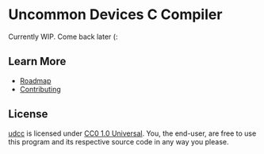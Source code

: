# Uncommon Devices C Compiler 

Currently WIP. Come back later (:

## Learn More 

* [Roadmap](./ROADMAP.md)
* [Contributing](./CONTRIBUTING.md)

## License

[udcc](https://github.com/maxinedeandrade/udcc) is licensed under [CC0 1.0 Universal](https://creativecommons.org/publicdomain/zero/1.0/). You, the end-user, are free to use this program and its respective source code in any way you please.
 